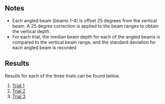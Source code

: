 ## Notes

- Each angled beam (beams 1-4) is offset 25 degrees from the vertical beam. A 25 degree correction is applied to the beam ranges to obtain the vertical depth.
- For each trial, the median beam depth for each of the angled beams is compared to the vertical beam range, and the standard deviation for each angled beam is recorded



## Results
Results for each of the three trials can be found below.
1. [Trial 1](https://github.com/NCSU-CHAZ/BYO-Hydrographic-RV/assets/113138977/af0cf4dd-1b3d-4817-b7af-9f00877cbd5a)
2. [Trial 2](https://github.com/NCSU-CHAZ/BYO-Hydrographic-RV/assets/113138977/494fda88-b2e0-4f14-ad2a-55a2d31049b3)
3. [Trial 3](https://github.com/NCSU-CHAZ/BYO-Hydrographic-RV/assets/113138977/1df6d7f1-d747-401f-9702-0e6686b5a3a0)
